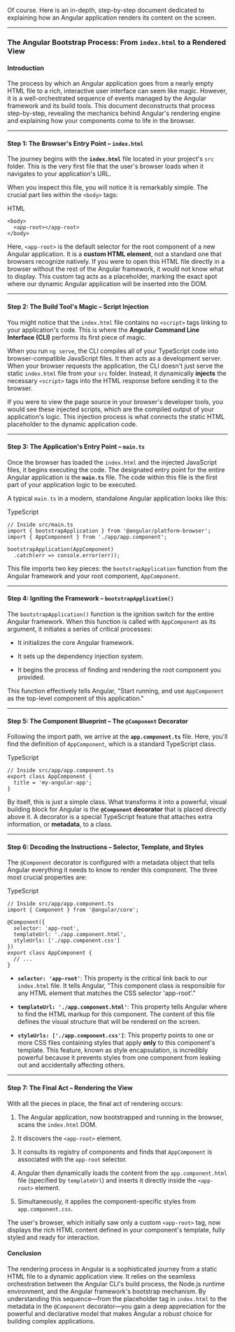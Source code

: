 Of course. Here is an in-depth, step-by-step document dedicated to explaining how an Angular application renders its content on the screen.

---

### **The Angular Bootstrap Process: From `index.html` to a Rendered View**

#### **Introduction**

The process by which an Angular application goes from a nearly empty HTML file to a rich, interactive user interface can seem like magic. However, it is a well-orchestrated sequence of events managed by the Angular framework and its build tools. This document deconstructs that process step-by-step, revealing the mechanics behind Angular's rendering engine and explaining how your components come to life in the browser.

---

#### **Step 1: The Browser's Entry Point – `index.html`**

The journey begins with the **`index.html`** file located in your project's `src` folder. This is the very first file that the user's browser loads when it navigates to your application's URL.

When you inspect this file, you will notice it is remarkably simple. The crucial part lies within the `<body>` tags:

HTML

```
<body>
  <app-root></app-root>
</body>
```

Here, `<app-root>` is the default selector for the root component of a new Angular application. It is a **custom HTML element**, not a standard one that browsers recognize natively. If you were to open this HTML file directly in a browser without the rest of the Angular framework, it would not know what to display. This custom tag acts as a placeholder, marking the exact spot where our dynamic Angular application will be inserted into the DOM.

---

#### **Step 2: The Build Tool's Magic – Script Injection**

You might notice that the `index.html` file contains no `<script>` tags linking to your application's code. This is where the **Angular Command Line Interface (CLI)** performs its first piece of magic.

When you run `ng serve`, the CLI compiles all of your TypeScript code into browser-compatible JavaScript files. It then acts as a development server. When your browser requests the application, the CLI doesn't just serve the static `index.html` file from your `src` folder. Instead, it dynamically **injects** the necessary `<script>` tags into the HTML response before sending it to the browser.

If you were to view the page source in your browser's developer tools, you would see these injected scripts, which are the compiled output of your application's logic. This injection process is what connects the static HTML placeholder to the dynamic application code.

---

#### **Step 3: The Application's Entry Point – `main.ts`**

Once the browser has loaded the `index.html` and the injected JavaScript files, it begins executing the code. The designated entry point for the entire Angular application is the **`main.ts`** file. The code within this file is the first part of your application logic to be executed.

A typical `main.ts` in a modern, standalone Angular application looks like this:

TypeScript

```
// Inside src/main.ts
import { bootstrapApplication } from '@angular/platform-browser';
import { AppComponent } from './app/app.component';

bootstrapApplication(AppComponent)
  .catch(err => console.error(err));
```

This file imports two key pieces: the `bootstrapApplication` function from the Angular framework and your root component, `AppComponent`.

---

#### **Step 4: Igniting the Framework – `bootstrapApplication()`**

The `bootstrapApplication()` function is the ignition switch for the entire Angular framework. When this function is called with `AppComponent` as its argument, it initiates a series of critical processes:

- It initializes the core Angular framework.
    
- It sets up the dependency injection system.
    
- It begins the process of finding and rendering the root component you provided.
    

This function effectively tells Angular, "Start running, and use `AppComponent` as the top-level component of this application."

---

#### **Step 5: The Component Blueprint – The `@Component` Decorator**

Following the import path, we arrive at the **`app.component.ts`** file. Here, you'll find the definition of `AppComponent`, which is a standard TypeScript class.

TypeScript

```
// Inside src/app/app.component.ts
export class AppComponent {
  title = 'my-angular-app';
}
```

By itself, this is just a simple class. What transforms it into a powerful, visual building block for Angular is the **`@Component` decorator** that is placed directly above it. A decorator is a special TypeScript feature that attaches extra information, or **metadata**, to a class.

---

#### **Step 6: Decoding the Instructions – Selector, Template, and Styles**

The `@Component` decorator is configured with a metadata object that tells Angular everything it needs to know to render this component. The three most crucial properties are:

TypeScript

```
// Inside src/app/app.component.ts
import { Component } from '@angular/core';

@Component({
  selector: 'app-root',
  templateUrl: './app.component.html',
  styleUrls: ['./app.component.css']
})
export class AppComponent {
  // ...
}
```

- **`selector: 'app-root'`**: This property is the critical link back to our `index.html` file. It tells Angular, "This component class is responsible for any HTML element that matches the CSS selector 'app-root'."
    
- **`templateUrl: './app.component.html'`**: This property tells Angular where to find the HTML markup for this component. The content of this file defines the visual structure that will be rendered on the screen.
    
- **`styleUrls: ['./app.component.css']`**: This property points to one or more CSS files containing styles that apply **only** to this component's template. This feature, known as style encapsulation, is incredibly powerful because it prevents styles from one component from leaking out and accidentally affecting others.
    

---

#### **Step 7: The Final Act – Rendering the View**

With all the pieces in place, the final act of rendering occurs:

1. The Angular application, now bootstrapped and running in the browser, scans the `index.html` DOM.
    
2. It discovers the `<app-root>` element.
    
3. It consults its registry of components and finds that `AppComponent` is associated with the `app-root` selector.
    
4. Angular then dynamically loads the content from the `app.component.html` file (specified by `templateUrl`) and inserts it directly inside the `<app-root>` element.
    
5. Simultaneously, it applies the component-specific styles from `app.component.css`.
    

The user's browser, which initially saw only a custom `<app-root>` tag, now displays the rich HTML content defined in your component's template, fully styled and ready for interaction.

#### **Conclusion**

The rendering process in Angular is a sophisticated journey from a static HTML file to a dynamic application view. It relies on the seamless orchestration between the Angular CLI's build process, the Node.js runtime environment, and the Angular framework's bootstrap mechanism. By understanding this sequence—from the placeholder tag in `index.html` to the metadata in the `@Component` decorator—you gain a deep appreciation for the powerful and declarative model that makes Angular a robust choice for building complex applications.
